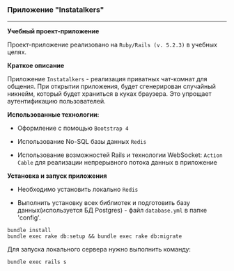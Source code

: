 ### Приложение "Instatalkers"

---

**Учебный проект-приложение**

Проект-приложение реализовано на `Ruby/Rails (v. 5.2.3)` в учебных целях.

**Краткое описание**

Приложение `Instatalkers` - реализация приватных чат-комнат для общения. При открытии приложения, будет сгенерирован случайный никнейм, который будет храниться в куках браузера. Это упрощает аутентификацию пользователей.

**Использованные технологии:**

* Оформление с помощью `Bootstrap 4`

* Использование No-SQL базы данных `Redis`

* Использование возможностей Rails и технологии WebSocket: `Action Cable` для реализации непрерывного потока данных в приложение

**Установка и запуск приложения**

* Необходимо установить локально `Redis`

* Выполнить установку всех библиотек и подготовить базу данных(используется БД Postgres) - файл `database.yml` в папке 'config'.

```
bundle install
bundle exec rake db:setup && bundle exec rake db:migrate
```

Для запуска локального сервера нужно выполнить команду:

```
bundle exec rails s
```
